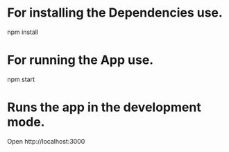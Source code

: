 # For installing the Dependencies use.<br />
npm install <br />
# For running the App use. <br />
npm start  <br />
# Runs the app in the development mode. <br />
Open http://localhost:3000
